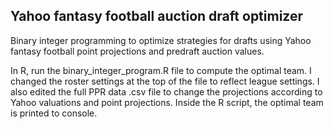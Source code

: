 ## Yahoo fantasy football auction draft optimizer
Binary integer programming to optimize strategies for drafts using Yahoo fantasy football point projections and predraft auction values.

In R, run the binary_integer_program.R file to compute the optimal team. I changed the roster settings at the top of the file to reflect league settings. 
I also edited the full PPR data .csv file to change the projections according to Yahoo valuations and point projections. Inside the R script, the optimal team is printed to console.